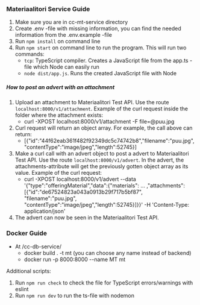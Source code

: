 ### Materiaalitori Service Guide

1. Make sure you are in cc-mt-service directory
2. Create .env -file with missing information, you can find the needed information from the .env.example -file
3. Run ```npm install``` on command line
4. Run ```npm start``` on command line to run the program. This will run two commands:
   - ```tcp```: TypeScript compiler. Creates a JavaScript file from the app.ts -file which Node can easily run
   - ```node dist/app.js```. Runs the created JavaScript file with Node

##### How to post an advert with an attachment
1. Upload an attachment to Materiaalitori Test API. Use the route `localhost:8000/v1/attachment`. Example of the curl request inside the folder where the attachment exists:
    - curl -XPOST localhost:8000/v1/attachment -F file=@puu.jpg
2. Curl request will return an object array. For example, the call above can return:
    - [{"id":"44f62eab361f482f92349dc5c74742b8","filename":"puu.jpg","contentType":"image/jpeg","length":52745}]
3. Make a curl call with an advert object to post a advert to Materiaalitori Test API. Use the route `localhost:8000/v1/advert`. In the advert, the attachments-attribute will get the previously gotten object array as its value. Example of the curl request:
    - curl -XPOST localhost:8000/v1/advert --data '{"type":"offeringMaterial","data":{"materials": ... ,"attachments":[{"id":"de67524823a043a0913b29f717b5bf87", "filename":"puu.jpg", "contentType":"image/jpeg","length":52745}]}}' -H 'Content-Type: application/json'
4. The advert can now be seen in the Materiaalitori Test API.

### Docker Guide 
- At /cc-db-service/ 
  - docker build . -t mt (you can choose any name instead of backend)
  - docker run -p 8000:8000 --name MT mt 

Additional scripts:
1. Run `npm run check` to check the file for TypeScript errors/warnings with eslint
2. Run `npm run dev` to run the ts-file with nodemon